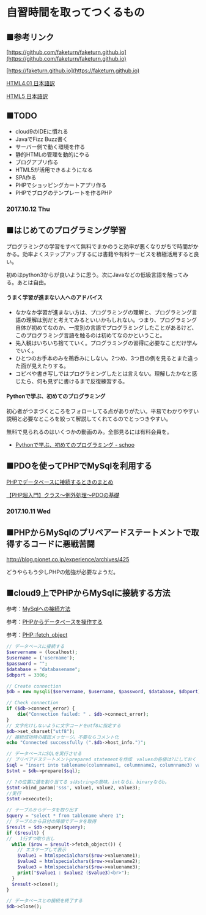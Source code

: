 # 自習時間を取ってつくるもの


## ■参考リンク

[https://github.com/faketurn/faketurn.github.io](https://github.com/faketurn/faketurn.github.io)

[https://faketurn.github.io](https://faketurn.github.io)

[HTML4.01 日本語訳](http://www.asahi-net.or.jp/~sd5a-ucd/rec-html401j/cover.html)

[HTML5 日本語訳](https://momdo.github.io/html5/Overview.html)

## ■TODO

- cloud9のIDEに慣れる
- JavaでFizz Buzz書く
- サーバー側で動く環境を作る
- 静的HTMLの管理を動的にやる
- ブログアプリ作る
- HTML5が活用できるようになる
- SPA作る
- PHPでショッピングカートアプリ作る
- PHPでブログのテンプレートを作るPHP


### 2017.10.12 Thu

## ■はじめてのプログラミング学習

プログラミングの学習をすべて無料でまかのうと効率が悪くなりがちで時間がかかる。効率よくステップアップするには書籍や有料サービスを積極活用すると良い。

初めはpython3からが良いように思う。次にJavaなどの低級言語を触ってみる。あとは自由。

#### うまく学習が進まない人へのアドバイス

- なかなか学習が進まない方は、プログラミングの理解と、プログラミング言語の理解は別だと考えてみるといいかもしれない。つまり、プログラミング自体が初めてなのか、一度別の言語でプログラミングしたことがあるけど、このプログラミング言語を触るのは初めてなのかということ。
- 先入観はいちいち捨てていく。プログラミングの習得に必要なことだけ学んでいく。
- ひとつのお手本のみを鵜呑みにしない。2つめ、3つ目の例を見るとまた違った面が見えたりする。
- コピペや書き写しではプログラミングしたとは言えない。理解したかなと感じたら、何も見ずに書けるまで反復練習する。


#### Pythonで学ぶ、初めてのプログラミング
初心者がつまづくところをフォローしてる点がありがたい。平易でわかりやすい説明と必要なところを絞って解説してくれてるのでとっつきやすい。

無料で見られるのはいくつかの動画のみ。全部見るには有料会員を。

- [Pythonで学ぶ、初めてのプログラミング - schoo](https://schoo.jp/class/3447)


## ■PDOを使ってPHPでMySqlを利用する

[PHPでデータベースに接続するときのまとめ
](https://qiita.com/mpyw/items/b00b72c5c95aac573b71)

[【PHP超入門】クラス～例外処理～PDOの基礎
](https://qiita.com/7968/items/6f089fec8dde676abb5b)


### 2017.10.11 Wed

## ■PHPからMySqlのプリペアードステートメントで取得するコードに悪戦苦闘

<http://blog.pionet.co.jp/experience/archives/425>

どうやらもう少しPHPの勉強が必要なようだ。


## ■cloud9上でPHPからMySqlに接続する方法

参考：[MySqlへの接続方法](https://community.c9.io/t/setting-up-mysql/1718/16)

参考：[PHPからデータベースを操作する](https://team-lab.github.io/skillup/1/9.html)

参考：[PHP::fetch_object](http://php.net/manual/ja/mysqli-result.fetch-object.php)

```php
// データベースに接続する
$servername = (localhost);
$username = ('username');
$password = "";
$database = "databasename";
$dbport = 3306;

// Create connection
$db = new mysqli($servername, $username, $password, $database, $dbport);

// Check connection
if ($db->connect_error) {
    die("Connection failed: " . $db->connect_error);
}
// 文字化けしないように文字コードをutf8に指定する
$db->set_charset("utf8");
// 接続成功時の確認メッセージ。不要ならコメント化
echo "Connected successfully (".$db->host_info.")";
```

```php
// データベースにSQLを実行させる
// プリペアドステートメントprepared statementを作成　valuesの各値は?にしておく
$sql = "insert into tablename(columnname1, columnname2, columnname3) values (?, ?, ?)";
$stmt = $db->prepare($sql);

// ?の位置に値を割り当てる sはstringの意味。intならi、binaryならb。
$stmt->bind_param('sss', value1, value2, value3);
//実行
$stmt->execute();
```

```php
// テーブルからデータを取り出す
$query = "select * from tablename where 1";
// テーブルから日付の降順でデータを取得
$result = $db->query($query);
if ($result) {
//   1行ずつ取り出し
  while ($row = $result->fetch_object()) {
    // エスケープして表示
    $value1 = htmlspecialchars($row->valuename1);
    $value2 = htmlspecialchars($row->valuename2);
    $value3 = htmlspecialchars($row->valuename3);
    print("$value1 : $value2 ($value3)<br>");
  }
  $result->close();
}

```

```php
// データベースとの接続を終了する
$db->close();
```
